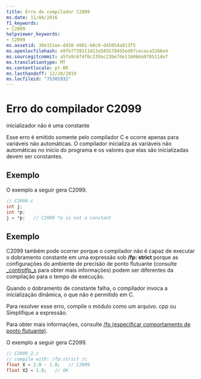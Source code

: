 ```yaml
---
title: Erro do compilador C2099
ms.date: 11/04/2016
f1_keywords:
- C2099
helpviewer_keywords:
- C2099
ms.assetid: 30e151ee-d458-4901-b0c0-d45054a913f5
ms.openlocfilehash: e9fb7739111d13a585579455ed97cecaca3266e4
ms.sourcegitcommit: a5fa9c6f4f0c239ac23be7de116066a978511de7
ms.translationtype: MT
ms.contentlocale: pt-BR
ms.lasthandoff: 12/20/2019
ms.locfileid: "75301932"
---
```

# <a name="compiler-error-c2099"></a>Erro do compilador C2099

inicializador não é uma constante

Esse erro é emitido somente pelo compilador C e ocorre apenas para variáveis não automáticas.  O compilador inicializa as variáveis não automáticas no início do programa e os valores que elas são inicializadas devem ser constantes.

## <a name="example"></a>Exemplo

O exemplo a seguir gera C2099.

```c
// C2099.c
int j;
int *p;
j = *p;   // C2099 *p is not a constant
```

## <a name="example"></a>Exemplo

C2099 também pode ocorrer porque o compilador não é capaz de executar o dobramento constante em uma expressão sob **/fp: strict** porque as configurações do ambiente de precisão de ponto flutuante (consulte [_controlfp_s](../../c-runtime-library/reference/controlfp-s.md) para obter mais informações) podem ser diferentes da compilação para o tempo de execução.

Quando o dobramento de constante falha, o compilador invoca a inicialização dinâmica, o que não é permitido em C.

Para resolver esse erro, compile o módulo como um arquivo. cpp ou Simplifique a expressão.

Para obter mais informações, consulte [/fp (especificar comportamento de ponto flutuante)](../../build/reference/fp-specify-floating-point-behavior.md).

O exemplo a seguir gera C2099.

```c
// C2099_2.c
// compile with: /fp:strict /c
float X = 2.0 - 1.0;   // C2099
float X2 = 1.0;   // OK
```

